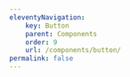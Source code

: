 ```yaml
---
eleventyNavigation:
    key: Button
    parent: Components
    order: 9
    url: /components/button/
permalink: false
---
```

